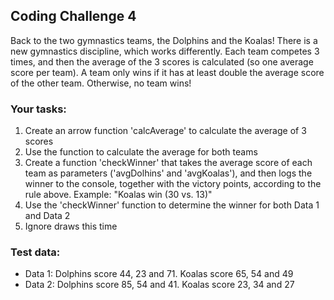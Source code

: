 ## Coding Challenge 4
Back to the two gymnastics teams, the Dolphins and the Koalas! There is a new
gymnastics discipline, which works differently.
Each team competes 3 times, and then the average of the 3 scores is calculated (so
one average score per team).
A team only wins if it has at least double the average score of the other team.
Otherwise, no team wins!
### Your tasks:
1. Create an arrow function 'calcAverage' to calculate the average of 3 scores
2. Use the function to calculate the average for both teams
3. Create a function 'checkWinner' that takes the average score of each team
as parameters ('avgDolhins' and 'avgKoalas'), and then logs the winner
to the console, together with the victory points, according to the rule above.
Example: "Koalas win (30 vs. 13)"
4. Use the 'checkWinner' function to determine the winner for both Data 1 and
Data 2
5. Ignore draws this time
### Test data:
- Data 1: Dolphins score 44, 23 and 71. Koalas score 65, 54 and 49
- Data 2: Dolphins score 85, 54 and 41. Koalas score 23, 34 and 27